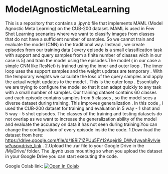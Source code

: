 # ModelAgnosticMetaLearning
This is a repository that contains a ,ipynb file that implements MAML (Model Agnostic Meta Learning) on the CUB-200 dataset. MAML is used in Few Shot Learning scenarios where we want to classify images from classes that do not have a sufficient number of samples. So we cannot train and evaluate the model (CNN) in the traditional way. Instead , we create episodes from our training data ( every episode is a small classification task with support and query samples from a finite number of classes wich in our case is 5) and train the model using the episodes.The model ( in our case a simple CNN like ResNet) is trained using the inner and outer loop . The inner loop uses the support samples and the weight updates are temporary . With the temporary weights we calculate the loss of the query samples and apply the actual weight updates to the model . This is the outer loop . Essentially we are trying to configure the model so that it can adapt quickly to any task with a small number of samples. Our training dataset contains 60 classes and each episode contains samples from 5 classes , so the model sees a diverse dataset during training. This improves generalization . In this code , i used the CUB-200 dataset for training and evaluation in 5 way - 1 shot and 5 way - 5 shot episodes. The classes of the training and testing datasets do not overlap as we want to increase the generalization ability of the model and evaluate the accuracy on data it has not seen during training.You can change the configuration of every episode inside the code.
1.Download the dataset from here: https://drive.google.com/file/d/18Ri71ZPUu5FY12AqejrI9_DWy4ywahRv/view?usp=drive_link . 2.Upload the .rar file to your Google Drive in the /MyDrive/ folder.
The .ipynb uses mounting so when you upload the dataset in your Google Drive you can start executing the code.

Google Colab link: [![Open In Colab](https://colab.research.google.com/assets/colab-badge.svg)](
https://colab.research.google.com/github/geoskyr/ModelAgnosticMetaLearning/blob/main/MAML.ipynb)

